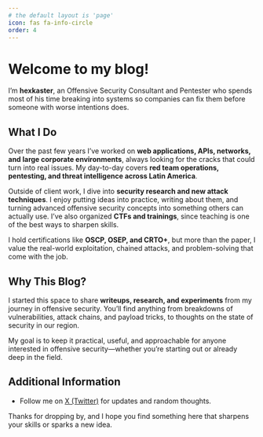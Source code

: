 ```yaml
---
# the default layout is 'page'
icon: fas fa-info-circle
order: 4
---
```

# Welcome to my blog!  
I’m **hexkaster**, an Offensive Security Consultant and Pentester who spends most of his time breaking into systems so companies can fix them before someone with worse intentions does.  

## What I Do  
Over the past few years I’ve worked on **web applications, APIs, networks, and large corporate environments**, always looking for the cracks that could turn into real issues. My day-to-day covers **red team operations, pentesting, and threat intelligence across Latin America**.  

Outside of client work, I dive into **security research and new attack techniques**. I enjoy putting ideas into practice, writing about them, and turning advanced offensive security concepts into something others can actually use. I’ve also organized **CTFs and trainings**, since teaching is one of the best ways to sharpen skills.  

I hold certifications like **OSCP, OSEP, and CRTO+**, but more than the paper, I value the real-world exploitation, chained attacks, and problem-solving that come with the job.  

## Why This Blog?  
I started this space to share **writeups, research, and experiments** from my journey in offensive security. You’ll find anything from breakdowns of vulnerabilities, attack chains, and payload tricks, to thoughts on the state of security in our region.  

My goal is to keep it practical, useful, and approachable for anyone interested in offensive security—whether you’re starting out or already deep in the field.  

## Additional Information  
- Follow me on [X (Twitter)](https://x.com/hexk4ster) for updates and random thoughts.  

Thanks for dropping by, and I hope you find something here that sharpens your skills or sparks a new idea.  
